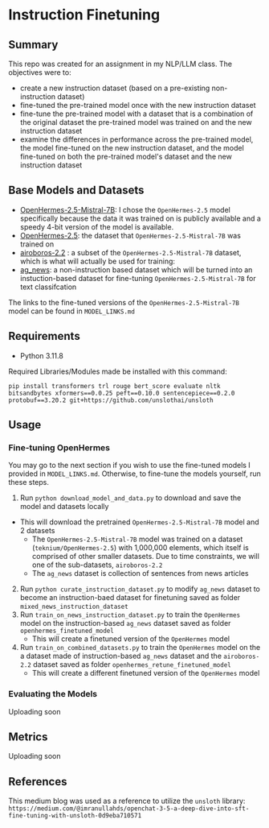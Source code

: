 # Instruction Finetuning 
## Summary
This repo was created for an assignment in my NLP/LLM class. The objectives were to:
 - create a new instruction dataset (based on a pre-existing non-instruction dataset)
 - fine-tuned the pre-trained model once with the new instruction dataset
 - fine-tune the pre-trained model with a dataset that is a combination of the original dataset the pre-trained model was trained on and the new instruction dataset
 - examine the differences in performance across the pre-trained model, the model fine-tuned on the new instruction dataset, and the model fine-tuned on both the pre-trained model's dataset and the new instruction dataset

## Base Models and Datasets
 - [OpenHermes-2.5-Mistral-7B](https://huggingface.co/unsloth/OpenHermes-2.5-Mistral-7B-bnb-4bit): I chose the `OpenHermes-2.5` model specifically because the data it was trained on is publicly available and a speedy 4-bit version of the model is available.     
 - [OpenHermes-2.5](https://huggingface.co/datasets/teknium/OpenHermes-2.5): the dataset that `OpenHermes-2.5-Mistral-7B` was trained on
 - [airoboros-2.2](https://huggingface.co/datasets/jondurbin/airoboros-2.2) : a subset of the `OpenHermes-2.5-Mistral-7B` dataset, which is what will actually be used for training:
 - [ag_news](https://huggingface.co/datasets/ag_news): a non-instruction based dataset which will be turned into an instuction-based dataset for fine-tuning `OpenHermes-2.5-Mistral-7B` for text classifcation

The links to the fine-tuned versions of the `OpenHermes-2.5-Mistral-7B` model can be found in `MODEL_LINKS.md`
## Requirements
 - Python 3.11.8

Required Libraries/Modules made be installed with this command:
```
pip install transformers trl rouge bert_score evaluate nltk bitsandbytes xformers==0.0.25 peft==0.10.0 sentencepiece==0.2.0 protobuf==3.20.2 git+https://github.com/unslothai/unsloth
```

## Usage

### Fine-tuning OpenHermes
You may go to the next section if you wish to use the fine-tuned models I provided in `MODEL_LINKS.md`. Otherwise, to fine-tune the models yourself, run these steps. 

1. Run `python download_model_and_data.py` to download and save the model and datasets locally
 - This will download the pretrained `OpenHermes-2.5-Mistral-7B` model and 2 datasets
   - The `OpenHermes-2.5-Mistral-7B` model was trained on a dataset (`teknium/OpenHermes-2.5`) with 1,000,000 elements, which itself is comprised of other smaller datasets. Due to time constraints, we will one of the sub-datasets, `airoboros-2.2`
   - The `ag_news` dataset is collection of sentences from news articles
2. Run `python curate_instruction_dataset.py` to modify `ag_news` dataset to become an instruction-baed dataset for finetuning saved as folder `mixed_news_instruction_dataset`
4. Run `train_on_news_instruction_dataset.py` to train the `OpenHermes` model on the instruction-based `ag_news` dataset saved as folder `openhermes_finetuned_model`
   - This will create a finetuned version of the `OpenHermes` model
4. Run `train_on_combined_datasets.py` to train the `OpenHermes` model on the a dataset made of instruction-based `ag_news` dataset and the `airoboros-2.2` dataset saved as folder `openhermes_retune_finetuned_model`
   - This will create a different finetuned version of the `OpenHermes` model
 ### Evaluating the Models
 Uploading soon

## Metrics
Uploading soon

## References
This medium blog was used as a reference to utilize the `unsloth` library:
`https://medium.com/@imranullahds/openchat-3-5-a-deep-dive-into-sft-fine-tuning-with-unsloth-0d9eba710571`
